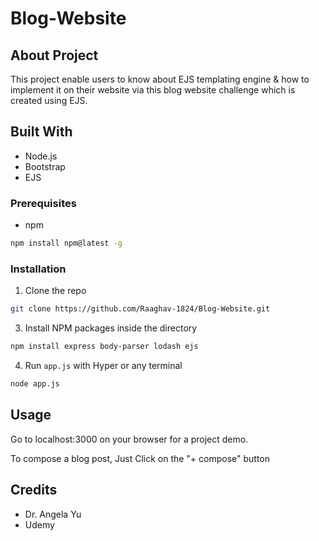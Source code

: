 # Blog-Website
## About Project
This project enable users to know about EJS templating engine &amp; how to implement it on their website via this blog website challenge which is created using EJS.

## Built With
- Node.js
- Bootstrap
- EJS

### Prerequisites

* npm
```sh
npm install npm@latest -g
```

### Installation

1. Clone the repo
```sh
git clone https://github.com/Raaghav-1824/Blog-Website.git
```
3. Install NPM packages inside the directory
```sh
npm install express body-parser lodash ejs
```
4. Run `app.js` with Hyper or any terminal
```sh
node app.js
```

## Usage

Go to localhost:3000 on your browser for a project demo.

To compose a blog post, Just Click on the "+ compose" button 

## Credits
- Dr. Angela Yu
- Udemy

